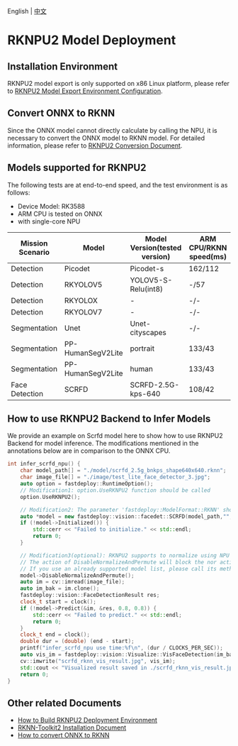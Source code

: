 English | [中文](../../../cn/faq/rknpu2/rknpu2.md) 
# RKNPU2 Model Deployment

## Installation Environment
RKNPU2 model export is only supported on x86 Linux platform, please refer to [RKNPU2 Model Export Environment Configuration](./install_rknn_toolkit2.md).

## Convert ONNX to RKNN
Since the ONNX model cannot directly calculate by calling the NPU, it is necessary to convert the ONNX model to RKNN model. For detailed information, please refer to [RKNPU2 Conversion Document](./export.md).

## Models supported for RKNPU2
The following tests are at end-to-end speed, and the test environment is as follows:
* Device Model: RK3588
* ARM CPU is tested on ONNX
* with single-core NPU


| Mission Scenario               | Model                | Model Version(tested version)               | ARM CPU/RKNN speed(ms) |
|------------------|-------------------|-------------------------------|--------------------|
| Detection        | Picodet           | Picodet-s                     | 162/112            |
| Detection        | RKYOLOV5          | YOLOV5-S-Relu(int8)           | -/57               |
| Detection        | RKYOLOX           | -                             | -/-                |
| Detection        | RKYOLOV7          | -                             | -/-                |
| Segmentation     | Unet              | Unet-cityscapes               | -/-                |
| Segmentation     | PP-HumanSegV2Lite | portrait                      | 133/43             |
| Segmentation     | PP-HumanSegV2Lite | human                         | 133/43             |
| Face Detection   | SCRFD             | SCRFD-2.5G-kps-640            | 108/42             |


## How to use RKNPU2 Backend to Infer Models

We provide an example on Scrfd model here to show how to use RKNPU2 Backend for model inference. The modifications mentioned in the annotations below are in comparison to the ONNX CPU.

```c++
int infer_scrfd_npu() {
    char model_path[] = "./model/scrfd_2.5g_bnkps_shape640x640.rknn";
    char image_file[] = "./image/test_lite_face_detector_3.jpg";
    auto option = fastdeploy::RuntimeOption();
	// Modification1: option.UseRKNPU2 function should be called
    option.UseRKNPU2();  

	// Modification2: The parameter 'fastdeploy::ModelFormat::RKNN' should be transferred when loading the model
    auto *model = new fastdeploy::vision::facedet::SCRFD(model_path,"",option,fastdeploy::ModelFormat::RKNN);  
    if (!model->Initialized()) {
        std::cerr << "Failed to initialize." << std::endl;
        return 0;
    }

	// Modification3(optional): RKNPU2 supports to normalize using NPU and the input format is nhwc format.
	// The action of DisableNormalizeAndPermute will block the nor action and hwc to chw converting action during preprocessing.
	// If you use an already supported model list, please call its method before Predict.
    model->DisableNormalizeAndPermute();
    auto im = cv::imread(image_file);
    auto im_bak = im.clone();
    fastdeploy::vision::FaceDetectionResult res;
    clock_t start = clock();
    if (!model->Predict(&im, &res, 0.8, 0.8)) {
        std::cerr << "Failed to predict." << std::endl;
        return 0;
    }
    clock_t end = clock();
    double dur = (double) (end - start);
    printf("infer_scrfd_npu use time:%f\n", (dur / CLOCKS_PER_SEC));
    auto vis_im = fastdeploy::vision::Visualize::VisFaceDetection(im_bak, res);
    cv::imwrite("scrfd_rknn_vis_result.jpg", vis_im);
    std::cout << "Visualized result saved in ./scrfd_rknn_vis_result.jpg" << std::endl;
    return 0;
}
```


## Other related Documents
- [How to Build RKNPU2 Deployment Environment](../../build_and_install/rknpu2.md)
- [RKNN-Toolkit2 Installation Document](./install_rknn_toolkit2.md)
- [How to convert ONNX to RKNN](./export.md)
